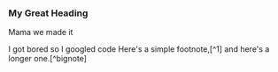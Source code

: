 ### My Great Heading

Mama we made it

I got bored so I googled code
Here's a simple footnote,[^1] and here's a longer one.[^bignote]
